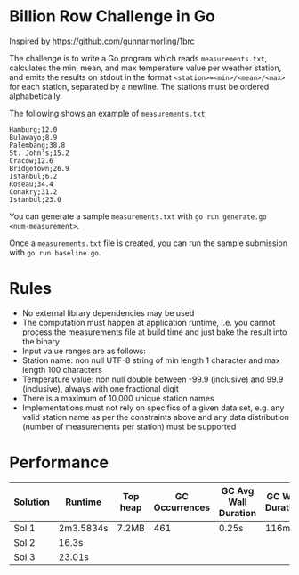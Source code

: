 # Billion Row Challenge in Go

Inspired by https://github.com/gunnarmorling/1brc

The challenge is to write a Go program which reads `measurements.txt`,
calculates the min, mean, and max temperature value per weather station, and
emits the results on stdout in the format `<station>=<min>/<mean>/<max>` for
each station, separated by a newline. The stations must be ordered
alphabetically.

The following shows an example of `measurements.txt`:

```
Hamburg;12.0
Bulawayo;8.9
Palembang;38.8
St. John's;15.2
Cracow;12.6
Bridgetown;26.9
Istanbul;6.2
Roseau;34.4
Conakry;31.2
Istanbul;23.0
```

You can generate a sample `measurements.txt` with
`go run generate.go <num-measurement>`.

Once a `measurements.txt` file is created, you can run the sample submission
with `go run baseline.go`.

# Rules

* No external library dependencies may be used
* The computation must happen at application runtime, i.e. you cannot process
  the measurements file at build time and just bake the result into the binary
* Input value ranges are as follows:
* Station name: non null UTF-8 string of min length 1 character and max
  length 100 characters
* Temperature value: non null double between -99.9 (inclusive) and 99.9
  (inclusive), always with one fractional digit
* There is a maximum of 10,000 unique station names
* Implementations must not rely on specifics of a given data set, e.g. any
  valid station name as per the constraints above and any data distribution
  (number of measurements per station) must be supported

# Performance

| Solution | Runtime   | Top heap | GC Occurrences | GC Avg Wall Duration | GC Wall Duration |  
|----------|-----------|----------|----------------|----------------------|------------------|
| Sol 1    | 2m3.5834s | 7.2MB    | 461            | 0.25s                | 116ms            | 
| Sol 2    | 16.3s     |          |                |                      |                  |
| Sol 3    | 23.01s    |          |                |                      |                  |
